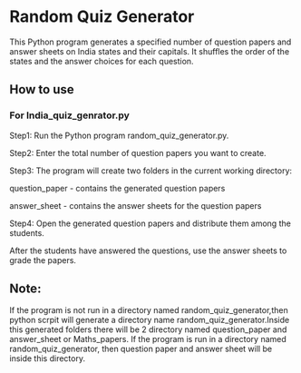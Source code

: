 # Random Quiz Generator
This Python program generates a specified number of question papers and answer sheets on India states and their capitals. It shuffles the order of the states and the answer choices for each question.

## How to use
### For India_quiz_genrator.py
Step1:  Run the Python program random_quiz_generator.py.

Step2:  Enter the total number of question papers you want to create.

Step3:  The program will create two folders in the current working directory:

question_paper - contains the generated question papers

answer_sheet - contains the answer sheets for the question papers

Step4:  Open the generated question papers and distribute them among the students.

After the students have answered the questions, use the answer sheets to grade the papers.

## Note: 
If the program is not run in a directory named random_quiz_generator,then python scrpit will generate a directory name random_quiz_generator.Inside this  generated folders there will be 2 directory named question_paper and answer_sheet or Maths_papers. If the program is run in a directory named random_quiz_generator, then question paper and answer sheet will be inside this directory.
